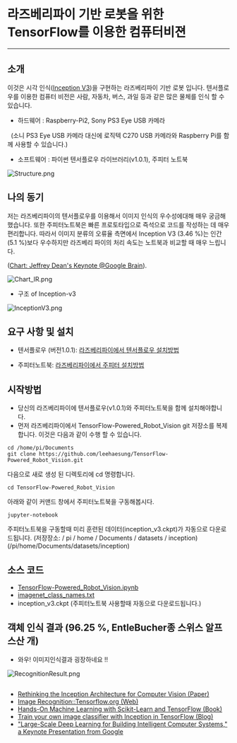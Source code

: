 # 라즈베리파이 기반 로봇을 위한 TensorFlow를 이용한 컴퓨터비젼

***

## 소개

이것은 시각 인식([Inception V3](https://research.googleblog.com/2016/03/train-your-own-image-classifier-with.html))을 구현하는 라즈베리파이 기반 로봇 입니다. 텐서플로우를 이용한 컴퓨터 비전은 사람, 자동차, 버스, 과일 등과 같은 많은 물체를 인식 할 수 있습니다. 

* 하드웨어 : Raspberry-Pi2, Sony PS3 Eye USB 카메라
 
   (소니 PS3 Eye USB 카메라 대신에 로직텍 C270 USB 카메라와 Raspberry Pi를 함께 사용할 수 있습니다.)

* 소프트웨어 : 파이썬 텐서플로우 라이브러리(v1.0.1), 주피터 노트북

![Structure.png](https://github.com/leehaesung/TensorFlow-Powered_Robot_Vision/blob/master/ImageFiles/Structure.png)


## 나의 동기
 저는 라즈베리파이의 텐서플로우를 이용해서 이미지 인식의 우수성에대해 매우 궁금해했습니다. 또한 주피터노트북은 빠른 프로토타입으로 즉석으로 코드를 작성하는 데 매우 편리합니다. 따라서 이미지 분류의 오류율 측면에서 Inception V3 (3.46 %)는 인간 (5.1 %)보다 우수하지만 라즈베리 파이의 처리 속도는 노트북과 비교할 때 매우 느립니다.  

([Chart: Jeffrey Dean's Keynote @Google Brain](https://static.googleusercontent.com/media/research.google.com/en//pubs/archive/44921.pdf)). 
 
 ![Chart_IR.png](https://github.com/leehaesung/TensorFlow-Powered_Robot_Vision/blob/master/ImageFiles/Chart_ImageRecognition.png)


* 구조 of Inception-v3 

![InceptionV3.png](https://github.com/leehaesung/TensorFlow-Powered_Robot_Vision/blob/master/ImageFiles/InceptionV3.png)


## 요구 사항 및 설치

 * 텐서플로우 (버전1.0.1): [라즈베리파이에서 텐서플로우 설치방법](https://www.instructables.com/id/Google-Tensorflow-on-Rapsberry-Pi/)
 
 * 주피터노트북: [라즈베리파이에서 주피터 설치방법](https://www.instructables.com/id/Jupyter-Notebook-on-Raspberry-Pi/)
 
 
## 시작방법
* 당신의 라즈베리파이에 텐서플로우(v1.0.1)와 주피터노트북을 함께 설치해야합니다.
* 먼저 라즈베리파이에서 TensorFlow-Powered_Robot_Vision git 저장소를 복제합니다. 이것은 다음과 같이 수행 할 수 있습니다.
```
cd /home/pi/Documents
git clone https://github.com/leehaesung/TensorFlow-Powered_Robot_Vision.git
```
다음으로 새로 생성 된 디렉토리에 cd 명령합니다.
```
cd TensorFlow-Powered_Robot_Vision
``` 
아래와 같이 커맨드 창에서 주피터노트북을 구동해봅시다.
```
jupyter-notebook
```
주피터노트북을 구동할때 미리 훈련된 데이터(inception_v3.ckpt)가 자동으로 다운로드됩니다. (저장장소: / pi / home / Documents / datasets / inception)(/pi/home/Documents/datasets/inception)


## 소스 코드

* [TensorFlow-Powered_Robot_Vision.ipynb](https://github.com/leehaesung/TensorFlow-Powered_Robot_Vision/blob/master/TensorFlow-Powered_Robot_Vision.ipynb)
* [imagenet_class_names.txt](https://github.com/leehaesung/TensorFlow-Powered_Robot_Vision/blob/master/datasets/inception/imagenet_class_names.txt)
* inception_v3.ckpt (주피터노트북 사용할때 자동으로 다운로드됩니다.)


## 객체 인식 결과 (96.25 %, EntleBucher종 스위스 알프스산 개)

* 와우! 이미지인식결과 굉장하네요 !!

![RecognitionResult.png](https://github.com/leehaesung/TensorFlow-Powered_Robot_Vision/blob/master/ImageFiles/Result_96.25.png)


## 
* [Rethinking the Inception Architecture for Computer Vision (Paper)](https://arxiv.org/abs/1512.00567)
* [Image Recognition::Tensorflow.org (Web)](https://www.tensorflow.org/tutorials/image_recognition)
* [Hands-On Machine Learning with Scikit-Learn and TensorFlow (Book)](https://www.amazon.com/Hands-Machine-Learning-Scikit-Learn-TensorFlow/dp/1491962291/ref=sr_1_1?ie=UTF8&qid=1494573194&sr=8-1&keywords=hands+on+machine+learning+with+scikit+learn+and+tensorflow)
* [Train your own image classifier with Inception in TensorFlow (Blog)](https://research.googleblog.com/2016/03/train-your-own-image-classifier-with.html)
* ["Large-Scale Deep Learning for Building Intelligent Computer Systems," a Keynote Presentation from Google](https://static.googleusercontent.com/media/research.google.com/en//pubs/archive/44921.pdf)

